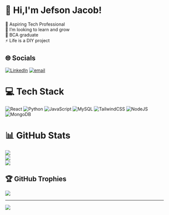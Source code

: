 # 💫 Hi,I'm Jefson Jacob!
🔭 Aspiring Tech Professional<br>🤝 I’m looking to learn and grow <br>🌱 BCA graduate<br>⚡ Life is a DIY project


## 🌐 Socials
[![LinkedIn](https://img.shields.io/badge/LinkedIn-%230077B5.svg?logo=linkedin&logoColor=white)](https://linkedin.com/in/www.linkedin.com/in/jefsonjacob) [![email](https://img.shields.io/badge/Email-D14836?logo=gmail&logoColor=white)](mailto:jfsnjacob@gmail.com) 

# 💻 Tech Stack
![React](https://img.shields.io/badge/react-%2320232a.svg?style=flat&logo=react&logoColor=%2361DAFB) ![Python](https://img.shields.io/badge/python-3670A0?style=flat&logo=python&logoColor=ffdd54) ![JavaScript](https://img.shields.io/badge/javascript-%23323330.svg?style=flat&logo=javascript&logoColor=%23F7DF1E) ![MySQL](https://img.shields.io/badge/mysql-4479A1.svg?style=flat&logo=mysql&logoColor=white) ![TailwindCSS](https://img.shields.io/badge/tailwindcss-%2338B2AC.svg?style=flat&logo=tailwind-css&logoColor=white) ![NodeJS](https://img.shields.io/badge/node.js-6DA55F?style=flat&logo=node.js&logoColor=white) ![MongoDB](https://img.shields.io/badge/MongoDB-%234ea94b.svg?style=flat&logo=mongodb&logoColor=white)
# 📊 GitHub Stats
![](https://github-readme-stats.vercel.app/api?username=JJTK780&theme=dark&hide_border=false&include_all_commits=false&count_private=false)<br/>
![](https://nirzak-streak-stats.vercel.app/?user=JJTK780&theme=dark&hide_border=false)<br/>
![](https://github-readme-stats.vercel.app/api/top-langs/?username=JJTK780&theme=dark&hide_border=false&include_all_commits=false&count_private=false&layout=compact)

## 🏆 GitHub Trophies
![](https://github-profile-trophy.vercel.app/?username=JJTK780&theme=dark&no-frame=true&no-bg=true&margin-w=4)

---
[![](https://visitcount.itsvg.in/api?id=JJTK780&icon=0&color=0)](https://visitcount.itsvg.in)

<!-- Proudly created with GPRM ( https://gprm.itsvg.in ) -->
